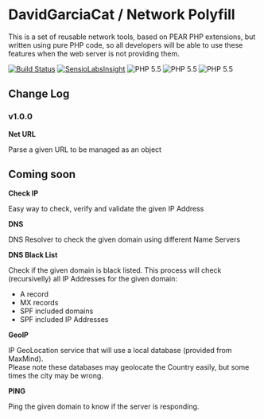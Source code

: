 # DavidGarciaCat / Network Polyfill

This is a set of reusable network tools, based on PEAR PHP extensions, but written using pure PHP code, so all developers will be able to use these features when the web server is not providing them.

[![Build Status](https://travis-ci.org/DavidGarciaCat/network-polyfill.svg?branch=master)](https://travis-ci.org/DavidGarciaCat/network-polyfill)
[![SensioLabsInsight](https://insight.sensiolabs.com/projects/f86840c9-b589-40d0-9fe9-7705082b34f0/mini.png)](https://insight.sensiolabs.com/projects/f86840c9-b589-40d0-9fe9-7705082b34f0)
![PHP 5.5](https://img.shields.io/badge/PHP-5.5-8892bf.svg)
![PHP 5.5](https://img.shields.io/badge/PHP-5.6-8892bf.svg)
![PHP 5.5](https://img.shields.io/badge/PHP-7.0-8892bf.svg)

## Change Log

### v1.0.0

**Net URL**

Parse a given URL to be managed as an object

## Coming soon

**Check IP**

Easy way to check, verify and validate the given IP Address

**DNS**

DNS Resolver to check the given domain using different Name Servers

**DNS Black List**

Check if the given domain is black listed. This process will check (recursivelly) all IP Addresses for the given domain:
- A record
- MX records
- SPF included domains
- SPF included IP Addresses

**GeoIP**

IP GeoLocation service that will use a local database (provided from MaxMind).  
Please note these databases may geolocate the Country easily, but some times the city may be wrong.

**PING**

Ping the given domain to know if the server is responding.
